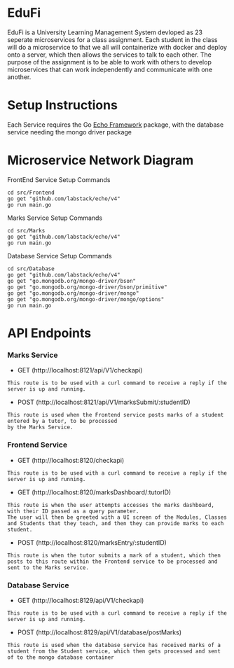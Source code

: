 # EduFi

EduFi is a University Learning Management System devloped as 23 seperate microservices for a class assignment. 
Each student in the class will do a microservice to that we all will containerize with docker and deploy onto a server, 
which then allows the services to talk to each other. The purpose of the assignment is to be able to work with others to 
develop microservices that can work independently and communicate with one another.

# Setup Instructions
Each Service requires the Go [Echo Framework](https://echo.labstack.com/guide/) package, 
with the database service needing the mongo driver package

# Microservice Network Diagram

FrontEnd Service Setup Commands

```
cd src/Frontend
go get "github.com/labstack/echo/v4"
go run main.go
```

Marks Service Setup Commands

```
cd src/Marks
go get "github.com/labstack/echo/v4"
go run main.go
```

Database Service Setup Commands

```
cd src/Database
go get "github.com/labstack/echo/v4"
go get "go.mongodb.org/mongo-driver/bson"
go get "go.mongodb.org/mongo-driver/bson/primitive"
go get "go.mongodb.org/mongo-driver/mongo"
go get "go.mongodb.org/mongo-driver/mongo/options"
go run main.go
```

# API Endpoints
### Marks Service
- GET (http://localhost:8121/api/V1/checkapi)
```
This route is to be used with a curl command to receive a reply if the server is up and running.
```
- POST (http://localhost:8121/api/V1/marksSubmit/:studentID)
```
This route is used when the Frontend service posts marks of a student entered by a tutor, to be processed
by the Marks Service.
```
### Frontend Service
- GET (http://localhost:8120/checkapi)
```
This route is to be used with a curl command to receive a reply if the server is up and running.
```
- GET (http://localhost:8120/marksDashboard/:tutorID)
```
This route is when the user attempts accesses the marks dashboard, with their ID passed as a query parameter.
The user will then be greeted with a UI screen of the Modules, Classes and Students that they teach, and then they can provide marks to each student.
```
- POST (http://localhost:8120/marksEntry/:studentID)
```
This route is when the tutor submits a mark of a student, which then posts to this route within the Frontend service to be processed and sent to the Marks service.
```
### Database Service
- GET (http://localhost:8129/api/V1/checkapi)
```
This route is to be used with a curl command to receive a reply if the server is up and running.
```
- POST (http://localhost:8129/api/V1/database/postMarks)
```
This route is used when the database service has received marks of a student from the Student service, which then gets processed and sent of to the mongo database container
```
